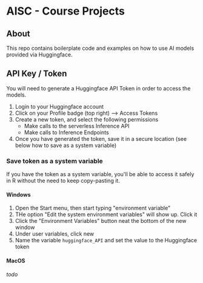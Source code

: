 # AISC - Course Projects

## About

This repo contains boilerplate code and examples on how to use AI models
provided via Huggingface.

## API Key / Token

You will need to generate a Huggingface API Token in order to access the models.

1. Login to your Huggingface account
2. Click on your Profile badge (top right) --> Access Tokens
3. Create a new token, and select the following permissions
   - Make calls to the serverless Inference API
   - Make calls to Inference Endpoints
4. Once you have generated the token, save it in a secure location (see below
   how to save as a system variable)

### Save token as a system variable

If you have the token as a system variable, you'll be able to access it safely
in R without the need to keep copy-pasting it.

#### Windows

1. Open the Start menu, then start typing "environment variable"
2. THe option "Edit the system environment variables" will show up. Click it
3. Click the "Environment Variables" button neat the bottom of the new window
4. Under user variables, click new
5. Name the variable `huggingface_API` and set the value to the Huggingface
   token

#### MacOS

*todo*
